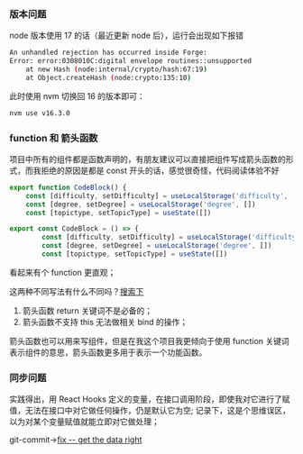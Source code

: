 ### 版本问题

node 版本使用 17 的话（最近更新 node 后），运行会出现如下报错

```bash
An unhandled rejection has occurred inside Forge:
Error: error:0308010C:digital envelope routines::unsupported
    at new Hash (node:internal/crypto/hash:67:19)
    at Object.createHash (node:crypto:135:10)
```

此时使用 nvm 切换回 16 的版本即可：

```bash
nvm use v16.3.0
```

### function 和 箭头函数

项目中所有的组件都是函数声明的，有朋友建议可以直接把组件写成箭头函数的形式，而我拒绝的原因是都是 const 开头的话，感觉很奇怪，代码阅读体验不好

```js
export function CodeBlock() {
    const [difficulty, setDifficulty] = useLocalStorage('difficulty', [])
    const [degree, setDegree] = useLocalStorage('degree', [])
    const [topictype, setTopicType] = useState([])
```

```js
export const CodeBlock = () => {
        const [difficulty, setDifficulty] = useLocalStorage('difficulty', [])
        const [degree, setDegree] = useLocalStorage('degree', [])
        const [topictype, setTopicType] = useState([])
```

看起来有个 function 更直观；

这两种不同写法有什么不同吗？[搜索下](https://stackoverflow.com/questions/54331084/function-or-fat-arrow-for-a-react-functional-component)

1. 箭头函数 return 关键词不是必备的；
2. 箭头函数不支持 this 无法做相关 bind 的操作；

箭头函数也可以用来写组件，但是在我这个项目我更倾向于使用 function 关键词表示组件的意思，箭头函数更多用于表示一个功能函数。

### 同步问题

实践得出，用 React Hooks 定义的变量，在接口调用阶段，即使我对它进行了赋值，无法在接口中对它做任何操作，仍是默认它为空; 记录下，这是个思维误区，以为对某个变量赋值就能立即对它做处理；

git-commit->[fix -- get the data right](https://github.com/kok-s0s/just-do-it/commit/546dc3d5480cc2edaa6d1865c05863a66223bf29)
